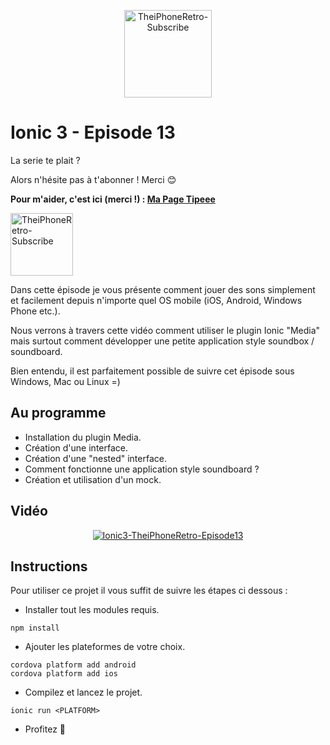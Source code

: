<p align="center">
  <img src="http://dimitridessus.fr/img/logo_circle.png" width="140px" alt="TheiPhoneRetro-Subscribe">
</p>

# Ionic 3 - Episode 13

La serie te plait ?

Alors n'hésite pas à t'abonner ! Merci :blush:

**Pour m'aider, c'est ici (merci !) : [Ma Page Tipeee](https://www.tipeee.com/theiphoneretro)**

<a href="https://www.youtube.com/subscription_center?add_user=theiphoneretro">
  <img src="http://www.pngall.com/wp-content/uploads/2016/03/Subscribe-PNG-12.png" width="100px" alt="TheiPhoneRetro-Subscribe">
</a>

Dans cette épisode je vous présente comment jouer des sons simplement et facilement depuis n'importe quel OS mobile (iOS, Android, Windows Phone etc.).

Nous verrons à travers cette vidéo comment utiliser le plugin Ionic "Media" mais surtout comment développer une petite application style soundbox / soundboard.

Bien entendu, il est parfaitement possible de suivre cet épisode sous Windows, Mac ou Linux =)

## Au programme 

- Installation du plugin Media.
- Création d'une interface.
- Création d'une "nested" interface.
- Comment fonctionne une application style soundboard ?
- Création et utilisation d'un mock.

## Vidéo

<p align="center">
  <a href="https://www.youtube.com/watch?v=L4DLrvWEj_o"><img src="https://img.youtube.com/vi/L4DLrvWEj_o/0.jpg" alt="Ionic3-TheiPhoneRetro-Episode13"></a>
</p>

## Instructions

Pour utiliser ce projet il vous suffit de suivre les étapes ci dessous :

- Installer tout les modules requis.
```{r, engine='sh', count_lines}
npm install 
```

- Ajouter les plateformes de votre choix.
```{r, engine='sh', count_lines}
cordova platform add android
cordova platform add ios
```

- Compilez et lancez le projet.
```{r, engine='sh', count_lines}
ionic run <PLATFORM>
```

- Profitez :tada: